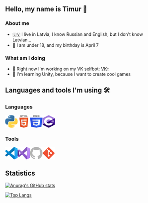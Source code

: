 ## Hello, my name is Timur 👋

### About me
-  🇱🇻 I live in Latvia, I know Russian and English, but I don't know Latvian...
- 🎂 I am under 18, and my birthday is April 7

### What am I doing
- 🔭 Right now I'm working on my VK selfbot: [VK+](https://github.com/timius100/vkplus)
- 🌱 I'm learning Unity, because I want to create cool games

## Languages and tools I'm using 🛠

### Languages
<img align="left" alt="Python" width="40px" height="40px" src="images/python.svg" />
<img align="left" alt="HTML" width="40px" height="40px" src="images/html5.svg" />
<img align="left" alt="CSS" width="40px" height="40px" src="images/css.svg" />
<img alt="C#" width="40px" height="40px" src="images/csharp.svg" />

### Tools
<img align="left" alt="Visual Studio Code" width="40px" height="40px" src="images/vscode.svg" />
<img align="left" alt="Visual Studio" width="40px" height="40px" src="images/vs.svg" />
<img align="left" alt="GitHub" width="40px" height="40px" src="images/github.svg" />
<img alt="Git" width="40px" height="40px" src="images/git.svg" />

## Statistics
[![Anurag's GitHub stats](https://github-readme-stats.vercel.app/api?username=timius100&show_icons=true&theme=tokyonight)](https://github.com/anuraghazra/github-readme-stats)

[![Top Langs](https://github-readme-stats.vercel.app/api/top-langs/?username=timius100&layout=compact)](https://github.com/anuraghazra/github-readme-stats)
